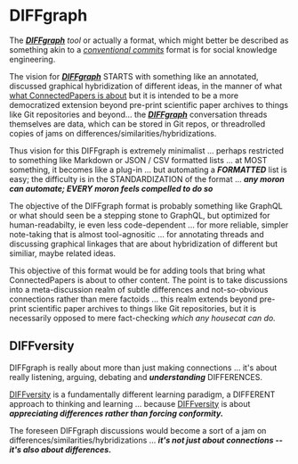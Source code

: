 # DIFFgraph

The [***DIFFgraph***](https://diffgraph.github.io/) *tool* or actually a format, which might better be described as something akin to a [*conventional commits*](https://www.conventionalcommits.org/en/v1.0.0/) format is for social knowledge engineering. 

The vision for [***DIFFgraph***](https://diffgraph.github.io/) STARTS with something like an annotated, discussed graphical hybridization of different ideas, in the manner of what [what ConnectedPapers is about](https://www.connectedpapers.com/about) but it is intended to be a more democratized extension beyond pre-print scientific paper archives to things like Git repositories and beyond... the [***DIFFgraph***](https://diffgraph.github.io/) conversation threads themselves are data, which can be stored in Git repos, or threadrolled copies of jams on differences/similarities/hybridizations.

Thus vision for this DIFFgraph is extremely minimalist ... perhaps restricted to something like Markdown or JSON / CSV formatted lists ... at MOST something, it becomes like a plug-in ... but automating a ***FORMATTED*** list is easy; the difficulty is in the STANDARDIZATION of the format ... ***any moron can automate; EVERY moron feels compelled to do so*** 

The objective of the DIFFgraph format is probably something like GraphQL or what should seen be a stepping stone to GraphQL, but optimized for human-readabilty, ie even less code-dependent ... for more reliable, simpler note-taking that is almost tool-agnositic ... for annotating threads and discussing graphical linkages that are about hybridization of different but similiar, maybe related ideas.

This objective of this format would be for adding tools that bring what ConnectedPapers is about to other content. The point is to take discussions into a meta-discussion realm of subtle differences and not-so-obvious connections rather than mere factoids ... this realm extends beyond pre-print scientific paper archives to things like Git repositories, but it is necessarily opposed to mere fact-checking *which any housecat can do.* 

## DIFFversity

DIFFgraph is really about more than just making connections ... it's about really listening, arguing, debating and ***understanding*** DIFFERENCES. 

[DIFFversity](https://diffwtf.github.io/) is a fundamentally different learning paradigm, a DIFFERENT approach to thinking and learning ... because [DIFFversity](https://diffwtf.github.io/) is about ***appreciating differences rather than forcing conformity.***

The foreseen DIFFgraph discussions would become a sort of a jam on differences/similarities/hybridizations ... ***it's not just about connections -- it's also about differences.***


